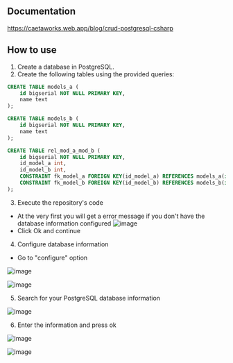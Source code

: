 ## Documentation
https://caetaworks.web.app/blog/crud-postgresql-csharp

## How to use

1. Create a database in PostgreSQL.
2. Create the following tables using the provided queries:

```sql
CREATE TABLE models_a (
	id bigserial NOT NULL PRIMARY KEY,
	name text
);

CREATE TABLE models_b (
	id bigserial NOT NULL PRIMARY KEY,
	name text
);

CREATE TABLE rel_mod_a_mod_b (
	id bigserial NOT NULL PRIMARY KEY,
	id_model_a int,
	id_model_b int,
	CONSTRAINT fk_model_a FOREIGN KEY(id_model_a) REFERENCES models_a(id),
	CONSTRAINT fk_model_b FOREIGN KEY(id_model_b) REFERENCES models_b(id)
);
```

3. Execute the repository's code
- At the very first you will get a error message if you don't have the database information configured
![image](https://user-images.githubusercontent.com/63880187/224522345-879bb2b0-a323-4b1b-8bb3-1c9cce9dd52b.png)
- Click Ok and continue


4. Configure database information
- Go to "configure" option

![image](https://user-images.githubusercontent.com/63880187/224522381-0e1df33a-37fb-4299-bb9b-4c893275f501.png)

![image](https://user-images.githubusercontent.com/63880187/224522426-d416f0de-bcfc-4af3-9032-53db36420f5f.png)

5. Search for your PostgreSQL database information

![image](https://user-images.githubusercontent.com/63880187/224522475-3bb9eea6-3541-4fa9-b77b-2f61021e4e29.png)

6. Enter the information and press ok

![image](https://user-images.githubusercontent.com/63880187/224522505-5d2d2ad8-a1d6-410d-a7e3-b8c613a42681.png)

![image](https://user-images.githubusercontent.com/63880187/224522531-172f4ae7-e511-4f4a-ac97-8a114a9dd845.png)
